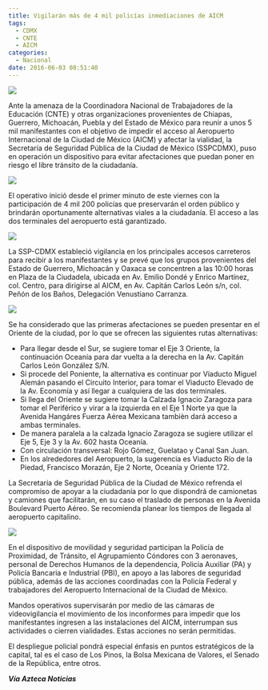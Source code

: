 ```yaml
---
title: Vigilarán más de 4 mil policías inmediaciones de AICM
tags:
  - CDMX
  - CNTE
  - AICM
categories:
  - Nacional
date: 2016-06-03 08:51:40
---
```

![](https://res.cloudinary.com/pidmx/image/upload/v1464961945/2034695_xqc0xw.jpg)

Ante la amenaza de la Coordinadora Nacional de Trabajadores de la Educación (CNTE) y otras organizaciones provenientes de Chiapas, Guerrero,  Michoacán, Puebla y del Estado de México para reunir a unos 5 mil manifestantes con el objetivo de impedir el acceso al Aeropuerto Internacional de la Ciudad de México (AICM) y afectar la vialidad, la Secretaría de Seguridad Pública de la Ciudad de México (SSPCDMX), puso en operación un dispositivo para evitar afectaciones que puedan poner en riesgo el libre tránsito de la ciudadanía.

![](https://res.cloudinary.com/pidmx/image/upload/v1464961967/CkB1D5JUUAEciIs_n54eb8.jpg)

El operativo inició desde el primer minuto de este viernes con la participación de 4 mil 200 policías que preservarán el orden público y brindarán oportunamente alternativas viales a la ciudadanía. El acceso a las dos terminales del aeropuerto está garantizado.

![](https://res.cloudinary.com/pidmx/image/upload/v1464961976/CkB1D7rVEAQXDES_vtljg0.jpg)

La SSP-CDMX estableció vigilancia en los principales accesos carreteros para recibir a los manifestantes y se prevé que los grupos provenientes del Estado de Guerrero, Michoacán y Oaxaca se concentren a las 10:00 horas en Plaza de la Ciudadela, ubicada en Av. Emilio Dondé y Enrico Martínez, col. Centro, para dirigirse al AICM, en Av. Capitán Carlos León s/n, col. Peñón de los Baños, Delegación Venustiano Carranza.

![](https://res.cloudinary.com/pidmx/image/upload/v1464961984/CkB1D7qUoAEZcag_hpogb9.jpg)

Se ha considerado que las primeras afectaciones se pueden presentar en el Oriente de la ciudad, por lo que se ofrecen las siguientes rutas alternativas:
- Para llegar desde el Sur, se sugiere tomar el Eje 3 Oriente, la continuación Oceanía para dar vuelta a la derecha en la Av. Capitán Carlos León González S/N.
- Si procede del Poniente, la alternativa es continuar por Viaducto Miguel Alemán pasando el Circuito Interior, para tomar el Viaducto Elevado de la Av. Economía y así llegar a cualquiera de las dos terminales.
- Si llega del Oriente se sugiere tomar la Calzada Ignacio Zaragoza para tomar el Periférico y virar a la izquierda en el Eje 1 Norte ya que la Avenida Hangáres Fuerza Aérea Mexicana tambièn dará acceso a ambas terminales.
- De manera paralela a la calzada Ignacio Zaragoza se sugiere utilizar el Eje 5, Eje 3 y la Av. 602 hasta Oceanía.
- Con circulación transversal: Rojo Gómez, Guelatao y Canal San Juan.
- En los alrededores del Aeropuerto, la sugerencia es Viaducto Río de la Piedad, Francisco Morazán, Eje 2 Norte, Oceanía y Oriente 172.

La Secretaría de Seguridad Pública de la Ciudad de México refrenda el compromiso de apoyar a la ciudadanía por lo que dispondrá de camionetas y camiones que facilitarán, en su caso el traslado de personas en la Avenida Boulevard Puerto Aéreo. Se recomienda planear los tiempos de llegada al aeropuerto capitalino.

![](https://res.cloudinary.com/pidmx/image/upload/v1464962004/CkB1D6TVEAEDQx__ynchpq.jpg)

En el dispositivo de movilidad y seguridad participan la Policía de Proximidad, de Tránsito,  el Agrupamiento Cóndores con 3 aeronaves, personal de Derechos Humanos de la dependencia, Policía Auxiliar (PA) y Policía Bancaria e Industrial (PBI), en apoyo a las labores de seguridad pública, además de las acciones coordinadas con la Policía Federal y trabajadores del Aeropuerto Internacional de la Ciudad de México.

Mandos operativos supervisarán por medio de las cámaras de videovigilancia el movimiento de los inconformes para impedir que los manifestantes ingresen a las instalaciones del AICM, interrumpan sus actividades o cierren vialidades.  Estas acciones no serán permitidas.

El despliegue policial pondrá especial énfasis en puntos estratégicos de la capital, tal es el caso de Los Pinos, la Bolsa Mexicana de Valores, el Senado de la República, entre otros.

***Vía Azteca Noticias***

